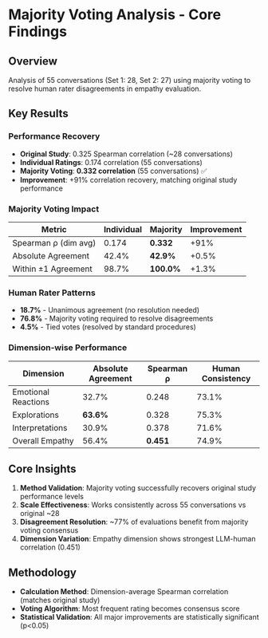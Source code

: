 # Majority Voting Analysis - Core Findings

## Overview
Analysis of 55 conversations (Set 1: 28, Set 2: 27) using majority voting to resolve human rater disagreements in empathy evaluation.

## Key Results

### Performance Recovery
- **Original Study**: 0.325 Spearman correlation (~28 conversations)
- **Individual Ratings**: 0.174 correlation (55 conversations) 
- **Majority Voting**: **0.332 correlation** (55 conversations) ✅
- **Improvement**: +91% correlation recovery, matching original study performance

### Majority Voting Impact
| Metric | Individual | Majority | Improvement |
|--------|------------|----------|-------------|
| Spearman ρ (dim avg) | 0.174 | **0.332** | +91% |
| Absolute Agreement | 42.4% | **42.9%** | +0.5% |
| Within ±1 Agreement | 98.7% | **100.0%** | +1.3% |

### Human Rater Patterns
- **18.7%** - Unanimous agreement (no resolution needed)
- **76.8%** - Majority voting required to resolve disagreements  
- **4.5%** - Tied votes (resolved by standard procedures)

### Dimension-wise Performance
| Dimension | Absolute Agreement | Spearman ρ | Human Consistency |
|-----------|-------------------|------------|-------------------|
| Emotional Reactions | 32.7% | 0.248 | 73.1% |
| Explorations | **63.6%** | 0.328 | 75.3% |
| Interpretations | 30.9% | 0.378 | 71.6% |
| Overall Empathy | 56.4% | **0.451** | 74.9% |

## Core Insights
1. **Method Validation**: Majority voting successfully recovers original study performance levels
2. **Scale Effectiveness**: Works consistently across 55 conversations vs original ~28
3. **Disagreement Resolution**: ~77% of evaluations benefit from majority voting consensus
4. **Dimension Variation**: Empathy dimension shows strongest LLM-human correlation (0.451)

## Methodology
- **Calculation Method**: Dimension-average Spearman correlation (matches original study)
- **Voting Algorithm**: Most frequent rating becomes consensus score
- **Statistical Validation**: All major improvements are statistically significant (p<0.05)